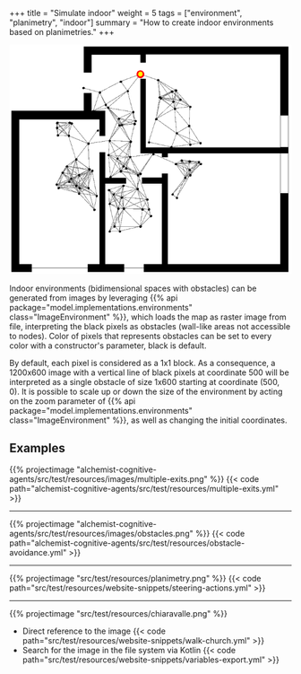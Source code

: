 +++
title = "Simulate indoor"
weight = 5
tags = ["environment", "planimetry", "indoor"]
summary = "How to create indoor environments based on planimetries."
+++

![indoor simulation](indoor_simulation.png)

Indoor environments
(bidimensional spaces with obstacles)
can be generated from images by leveraging
{{% api package="model.implementations.environments" class="ImageEnvironment" %}},
which loads the map as raster image from file,
interpreting the black pixels as obstacles
(wall-like areas not accessible to nodes).
Color of pixels that represents obstacles can be set to
every color with a constructor's parameter, black is default.

By default, each pixel is considered as a 1x1 block.
As a consequence, a 1200x600 image with a vertical line of black pixels at coordinate 500 will be interpreted as a single
obstacle of size 1x600 starting at coordinate (500, 0).
It is possible to scale up or down the size of the environment by acting on the zoom parameter of
{{% api package="model.implementations.environments" class="ImageEnvironment" %}},
as well as changing the initial coordinates.

## Examples

{{% projectimage "alchemist-cognitive-agents/src/test/resources/images/multiple-exits.png" %}}
{{< code path="alchemist-cognitive-agents/src/test/resources/multiple-exits.yml" >}}

---

{{% projectimage "alchemist-cognitive-agents/src/test/resources/images/obstacles.png" %}}
{{< code path="alchemist-cognitive-agents/src/test/resources/obstacle-avoidance.yml" >}}

---

{{% projectimage "src/test/resources/planimetry.png" %}}
{{< code path="src/test/resources/website-snippets/steering-actions.yml" >}}

---

{{% projectimage "src/test/resources/chiaravalle.png" %}}

* Direct reference to the image
  {{< code path="src/test/resources/website-snippets/walk-church.yml" >}}
* Search for the image in the file system via Kotlin
  {{< code path="src/test/resources/website-snippets/variables-export.yml" >}}
